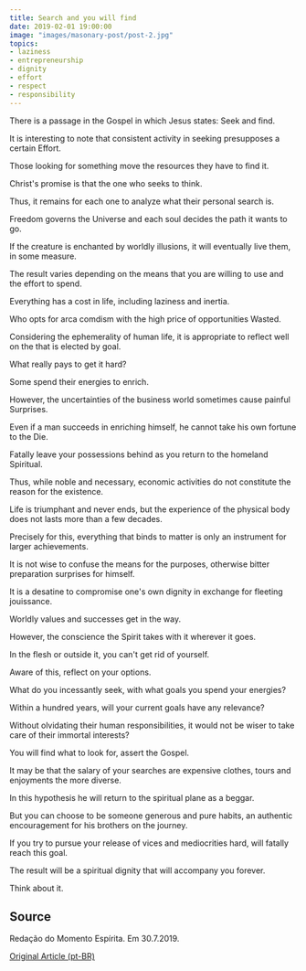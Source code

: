 ```yaml
---
title: Search and you will find
date: 2019-02-01 19:00:00
image: "images/masonary-post/post-2.jpg"
topics: 
- laziness
- entrepreneurship
- dignity
- effort
- respect
- responsibility
---
```


There is a passage in the Gospel in which Jesus states: Seek and find.

It is interesting to note that consistent activity in seeking presupposes a certain
Effort.

Those looking for something move the resources they have to find it.

Christ's promise is that the one who seeks to think.

Thus, it remains for each one to analyze what their personal search is.

Freedom governs the Universe and each soul decides the path it wants to go.

If the creature is enchanted by worldly illusions, it will eventually live them, in
some measure.

The result varies depending on the means that you are willing to use and the
effort to spend.

Everything has a cost in life, including laziness and inertia.

Who opts for arca comdism with the high price of opportunities
Wasted.

Considering the ephemerality of human life, it is appropriate to reflect well on the
that is elected by goal.

What really pays to get it hard?

Some spend their energies to enrich.

However, the uncertainties of the business world sometimes cause painful
Surprises.

Even if a man succeeds in enriching himself, he cannot take his own fortune to the
Die.

Fatally leave your possessions behind as you return to the homeland
Spiritual.

Thus, while noble and necessary, economic activities do not constitute
the reason for the existence.

Life is triumphant and never ends, but the experience of the physical body does not
lasts more than a few decades.

Precisely for this, everything that binds to matter is only an instrument
for larger achievements.

It is not wise to confuse the means for the purposes, otherwise bitter preparation
surprises for himself.

It is a desatine to compromise one's own dignity in exchange for fleeting jouissance.

Worldly values and successes get in the way.

However, the conscience the Spirit takes with it wherever it goes.

In the flesh or outside it, you can't get rid of yourself.

Aware of this, reflect on your options.

What do you incessantly seek, with what goals you spend your energies?

Within a hundred years, will your current goals have any relevance?

Without olvidating their human responsibilities, it would not be wiser to take care of
their immortal interests?

You will find what to look for, assert the Gospel.

It may be that the salary of your searches are expensive clothes, tours and enjoyments the
more diverse.

In this hypothesis he will return to the spiritual plane as a beggar.

But you can choose to be someone generous and pure habits, an authentic encouragement
for his brothers on the journey.

If you try to pursue your release of vices and mediocrities hard,
will fatally reach this goal.

The result will be a spiritual dignity that will accompany you forever.

Think about it.

## Source
Redação do Momento Espírita.
Em 30.7.2019.

 


[Original Article (pt-BR)](http://momento.com.br/pt/ler_texto.php?id=5807)
